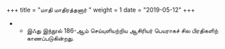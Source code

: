 ﻿+++
title = "மாதி மாதிரத்தனார்  "
weight = 1
date = "2019-05-12"
+++


- -  இஃது இந்நூல் 186-ஆம் செய்யுளியற்றிய ஆசிரியர் பெயராகச் சில பிரதிகளிற் காணப்படுகின்றது. 
